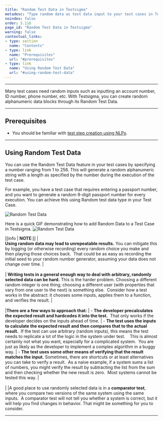 ```yaml
---
title: "Random Test Data in Testsigma"
metadesc: "Type random data as test data input to your test cases in Testsigma. Learn how to use random text as test data type for your test cases in Test Automation"
noindex: false
order: 5.116
page_id: "Random Test Data in Testsigma"
warning: false
contextual_links:
- type: section
  name: "Contents"
- type: link
  name: "Prerequisites"
  url: "#prerequisites"
- type: link
  name: "Using Random Test Data"
  url: "#using-random-test-data"
---
```


---

Many test cases need random inputs such as inputting an account number, ID number, phone number, etc. With Testsigma, you can create random alphanumeric data blocks through its Random Test Data.

--- 

## **Prerequisites**
- You should be familiar with [test step creation using NLPs](https://testsigma.com/docs/test-cases/create-steps-nl/overview/).

---

## **Using Random Test Data**

You can use the Random Test Data feature in your test cases by specifying a number ranging from 1 to 256. This will generate a random alphanumeric string with a length as specified by the number during the execution of the test case.

For example, you have a test case that requires entering a passport number, and you want to generate a random 9-digit passport number for every execution. You can achieve this using Random test data type in your Test Case.

![Random Test Data](https://s3.amazonaws.com/static-docs.testsigma.com/new_images/projects/applications/rndmtdtype.png)

Here is a quick GIF demonstrating how to add Random Data to a Test Case in Testsigma.
![Random Test Data](https://s3.amazonaws.com/static-docs.testsigma.com/new_images/projects/applications/RandomTestData.gif)


[[info | **NOTE**:]]
| <br> **Using random data may lead to unrepeatable results.** You can mitigate this by logging (or otherwise recording) every random choice you make and then playing those choices back.  That could be as easy as recording the initial seed to your random number generator, assuming your data does not change over time.
| <br><br>
| **Writing tests in a general enough way to deal with arbitrary, randomly selected data can be hard.** This is the harder problem. Choosing a different random integer is one thing; choosing a different user (with properties that vary from one user to the next) is something else.  Consider how a test works in the abstract: it chooses some inputs, applies them to a function, and verifies the result.
| <br><br> 
|**There are a few ways to approach that:**
| - **The developer precalculates the expected result and hardcodes it into the test.**  That only works if the developer decides on the inputs ahead of time.
| - **The test uses the inputs to calculate the expected result and then compares that to the actual result.**  If the test can use arbitrary (random inputs), this means the test needs to replicate a lot of the logic in the system under test.    This is almost certainly not what you want, especially for a complicated system.  You are just as likely as the developer to implement a complex algorithm in a buggy way.
| - **The test uses some other means of verifying that the result matches the input.** Sometimes, there are shortcuts or at least alternatives you can take to verify a result.  As a naive example, if a system sums a list of numbers, you might verify the result by subtracting the list from the sum and then checking whether the new result is zero.  Most systems cannot be tested this way.
|<br><br>
|
|A good place to use randomly selected data is in a **comparator test**, where you compare two versions of the same system using the same inputs.  A comparator test will not tell you whether a system is correct, but it will help you find changes in behavior. That might be something for you to consider.



---